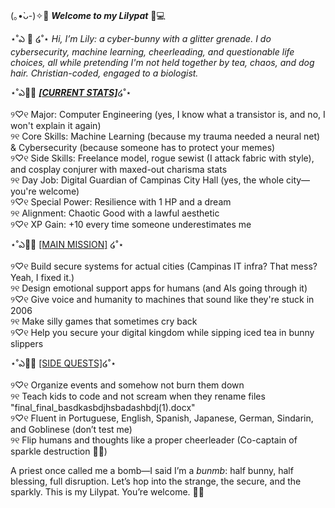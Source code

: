  (｡•̀ᴗ-)✧🌸 ***Welcome to my Lilypat*** 🐇💻
 

⋆˚ఎ 🌼 ໒˚⋆ *Hi, I’m Lily: a cyber-bunny with a glitter grenade. I do cybersecurity, machine learning, cheerleading, and questionable life choices, all while pretending I'm not held together by tea, chaos, and dog hair. Christian-coded, engaged to a biologist.*


⋆˚ఎ🐰🌷 <ins>***[CURRENT STATS]***</ins>໒˚⋆

୨♡୧ Major: Computer Engineering (yes, I know what a transistor is, and no, I won't explain it again)  
୨୧ Core Skills: Machine Learning (because my trauma needed a neural net) & Cybersecurity (because someone has to protect your memes)  
୨♡୧ Side Skills: Freelance model, rogue sewist (I attack fabric with style), and cosplay conjurer with maxed-out charisma stats  
୨୧ Day Job: Digital Guardian of Campinas City Hall (yes, the whole city—you're welcome)  
୨♡୧ Special Power: Resilience with 1 HP and a dream  
୨୧ Alignment: Chaotic Good with a lawful aesthetic  
୨♡୧ XP Gain: +10 every time someone underestimates me  


⋆˚ఎ🐑🌷 <ins>[MAIN MISSION]</ins> ໒˚⋆

୨♡୧ Build secure systems for actual cities (Campinas IT infra? That mess? Yeah, I fixed it.)  
୨୧ Design emotional support apps for humans (and AIs going through it)  
୨♡୧ Give voice and humanity to machines that sound like they're stuck in 2006  
୨୧ Make silly games that sometimes cry back  
୨♡୧ Help you secure your digital kingdom while sipping iced tea in bunny slippers  


⋆˚ఎ🐸🌷 <ins>[SIDE QUESTS]</ins>໒˚⋆

୨♡୧ Organize events and somehow not burn them down  
୨୧ Teach kids to code and not scream when they rename files "final_final_basdkasbdjhsbadashbdj(1).docx"  
୨♡୧ Fluent in Portuguese, English, Spanish, Japanese, German, Sindarin, and Goblinese (don’t test me)  
୨୧ Flip humans and thoughts like a proper cheerleader (Co-captain of sparkle destruction 🐰💥)  


A priest once called me a bomb—I said I’m a *bunmb*: half bunny, half blessing, full disruption. Let’s hop into the strange, the secure, and the sparkly. This is my Lilypat. You’re welcome. 🐰✨
